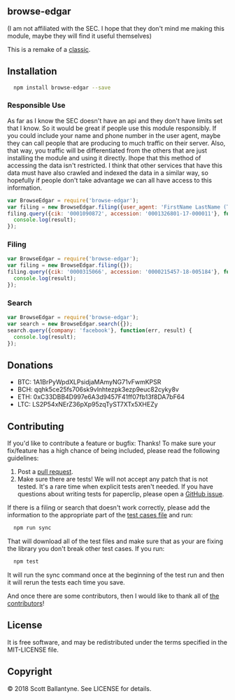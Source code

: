 browse-edgar
------------

(I am not affiliated with the SEC.  I hope that they don't mind me making this module, maybe they will find it useful themselves)

This is a remake of a [classic](https://github.com/ballantyne/sec_entities).

## Installation
```bash
  npm install browse-edgar --save
```
### Responsible Use

As far as I know the SEC doesn't have an api and they don't have limits set that I know.  So it would be great if people use this module responsibly.  If you could include your name and phone number in the user agent, maybe they can call people that are producing to much traffic on their server.  Also, that way, you traffic will be differentiated from the others that are just installing the module and using it directly.  Ihope that this method of accessing the data isn't restricted.  I think that other services that have this data must have also crawled and indexed the data in a similar way, so hopefully if people don't take advantage we can all have access to this information.

```javascript
var BrowseEdgar = require('browse-edgar');
var filing = new BrowseEdgar.filing({user_agent: 'FirstName LastName (Telephone)'});
filing.query({cik: '0001090872', accession: '0001326801-17-000011'}, function(err, result) {
  console.log(result);
});

```

### Filing

```javascript
var BrowseEdgar = require('browse-edgar');
var filing = new BrowseEdgar.filing({});
filing.query({cik: '0000315066', accession: '0000215457-18-005184'}, function(err, result) {
  console.log(result);
});
```
### Search 

```javascript
var BrowseEdgar = require('browse-edgar');
var search = new BrowseEdgar.search({});
search.query({company: 'facebook'}, function(err, result) {
  console.log(result);
});

```

Donations
------------

* BTC: 1A1BrPyWpdXLPsidjaMAmyNG71vFwmKPSR
* BCH: qqhk5ce25fs706sk9vlnhtezpk3ezp9euc82cyky8v
* ETH: 0xC33DBB4D997e6A3d9457F41ff07fb13f8DA7bF64
* LTC: LS2P54xNErZ36pXp95zqTyST7XTx5XHEZy

Contributing
------------

If you'd like to contribute a feature or bugfix: Thanks! To make sure your fix/feature has a high chance of being included, please read the following guidelines:

1. Post a [pull request](https://github.com/ballantyne/browse-edgar/compare/).
2. Make sure there are tests! We will not accept any patch that is not tested.
   It's a rare time when explicit tests aren't needed. If you have questions
   about writing tests for paperclip, please open a
   [GitHub issue](https://github.com/ballantyne/browse-edgar/issues/new).

If there is a filing or search that doesn't work correctly, please add the information to the appropriate part of the [test cases file](https://github.com/ballantyne/browse_edgar/blob/master/test/utilities/test_cases.json) and run:
```bash
  npm run sync
```
That will download all of the test files and make sure that as your are fixing the library you don't break other test cases.  If you run:
```bash
  npm test
```
It will run the sync command once at the beginning of the test run and then it will rerun the tests each time you save.

And once there are some contributors, then I would like to thank all of [the contributors](https://github.com/ballantyne/browse-edgar/graphs/contributors)!

License
-------

It is free software, and may be redistributed under the terms specified in the MIT-LICENSE file.

Copyright
-------
© 2018 Scott Ballantyne. See LICENSE for details.

